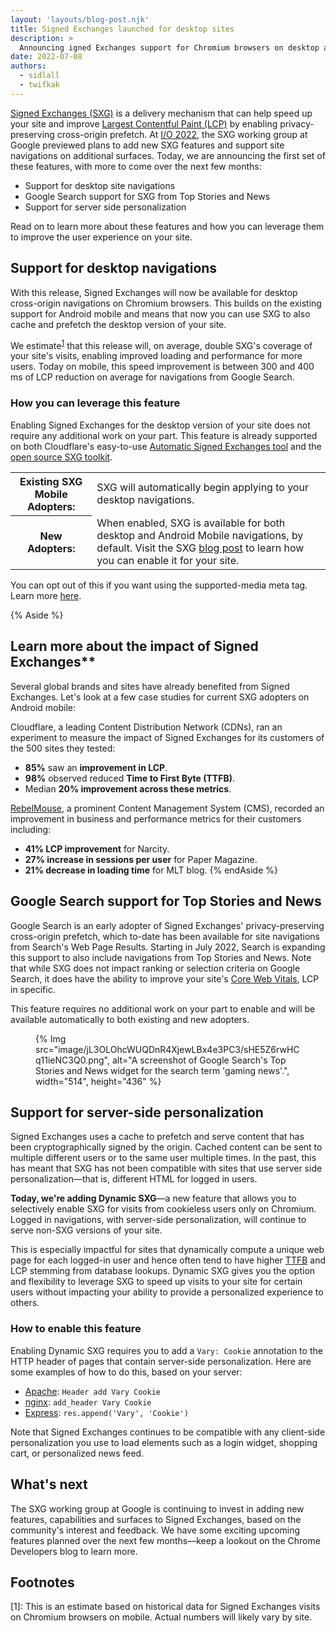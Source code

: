 ```yaml
---
layout: 'layouts/blog-post.njk'
title: Signed Exchanges launched for desktop sites 
description: >
  Announcing igned Exchanges support for Chromium browsers on desktop along with other recent feature launches.
date: 2022-07-08
authors:
  - sidlall
  - twifkak
---
```


[Signed Exchanges (SXG)](https://web.dev/signed-exchanges/) is a delivery mechanism that can help speed up your site and improve [Largest Contentful Paint (LCP)](https://web.dev/lcp/) by enabling privacy-preserving cross-origin prefetch. At [I/O 2022](https://www.youtube.com/watch?v=bxc-Gc8KmF4), the SXG working group at Google previewed plans to add new SXG features and support site navigations on additional surfaces. Today, we are announcing the first set of these features, with more to come over the next few months:

- Support for desktop site navigations 
- Google Search support for SXG from Top Stories and News 
- Support for server side personalization 

Read on to learn more about these features and how you can leverage them to improve the user experience on your site.

## Support for desktop navigations

With this release, Signed Exchanges will now be available for desktop cross-origin navigations on Chromium browsers. This builds on the existing support for Android mobile and means that now you can use SXG to also cache and prefetch the desktop version of your site. 

We estimate<sup><a href="#footnote-1">1</a></sup> that this release will, on average, double SXG's coverage of your site's visits, enabling improved loading and performance for more users. Today on mobile, this speed improvement is between 300 and 400 ms of LCP reduction on average for navigations from Google Search.

### How you can leverage this feature

Enabling Signed Exchanges for the desktop version of your site does not require any additional work on your part. This feature is already supported on both Cloudflare's easy-to-use [Automatic Signed Exchanges tool](https://support.cloudflare.com/hc/articles/4411075595661-Automatic-Signed-Exchanges-SXGs-Beta) and the [open source SXG toolkit](https://web.dev/signed-exchanges/#tooling).

<div class="table-wrapper scrollbar">
  <table>
    <tr>
      <th>
        Existing SXG Mobile Adopters:
      </th>
      <td>
        SXG will automatically begin applying to your desktop navigations.
      </td>
    </tr>
    <tr>
      <th>New Adopters:</th>
      <td>
        When enabled, SXG is available for both desktop and Android Mobile navigations, by default. Visit the SXG <a href="https://web.dev/signed-exchanges/#tooling" rel="noopener">blog post</a> to learn how you can enable it for your site.</td>
    </tr>
  </table>
</div>

You can opt out of this if you want using the supported-media meta tag. Learn more [here](https://github.com/google/webpackager/blob/main/docs/supported_media.md).

{% Aside %}

## Learn more about the impact of Signed Exchanges**

Several global brands and sites have already benefited from Signed Exchanges. Let's look at a few case studies for current SXG adopters on Android mobile:

Cloudflare, a leading Content Distribution Network (CDNs), ran an experiment to measure the impact of Signed Exchanges for its customers of the 500 sites they tested:

- **85%** saw an **improvement in LCP**.
- **98%** observed reduced **Time to First Byte (TTFB)**.
- Median **20% improvement across these metrics**.

[RebelMouse](https://www.rebelmouse.com/signed-exchange?utm_medium=post&utm_source=google&utm_campaign=signed-exchange-co-marketing&utm_content=signed-exchange), a prominent Content Management System (CMS), recorded an improvement in business and performance metrics for their customers including:

- **41% LCP improvement** for Narcity.
- **27% increase in sessions per user** for Paper Magazine.
- **21% decrease in loading time** for MLT blog.
{% endAside %}

## Google Search support for Top Stories and News

Google Search is an early adopter of Signed Exchanges' privacy-preserving cross-origin prefetch, which to-date has been available for site navigations from Search's Web Page Results. Starting in July 2022, Search is expanding this support to also include navigations from Top Stories and News. Note that while SXG does not impact ranking or selection criteria on Google Search, it does have the ability to improve your site's [Core Web Vitals](https://web.dev/vitals/), LCP in specific.

This feature requires no additional work on your part to enable and will be available automatically to both existing and new adopters.

<figure>
  {% Img src="image/jL3OLOhcWUQDnR4XjewLBx4e3PC3/sHE5Z6rwHCq11ieNC3Q0.png", alt="A screenshot of Google Search's Top Stories and News widget for the search term 'gaming news'.", width="514", height="436" %}
</figure>

## Support for server-side personalization

Signed Exchanges uses a cache to prefetch and serve content that has been cryptographically signed by the origin. Cached content can be sent to multiple different users or to the same user multiple times. In the past, this has meant that SXG has not been compatible with sites that use server side personalization&mdash;that is, different HTML for logged in users. 

**Today, we're adding Dynamic SXG**&mdash;a new feature that allows you to selectively enable SXG for visits from cookieless users only on Chromium. Logged in navigations, with server-side personalization, will continue to serve non-SXG versions of your site. 

This is especially impactful for sites that dynamically compute a unique web page for each logged-in user and hence often tend to have higher [TTFB](https://web.dev/ttfb/) and LCP stemming from database lookups. Dynamic SXG gives you the option and flexibility to leverage SXG to speed up visits to your site for certain users without impacting your ability to provide a personalized experience to others.

### How to enable this feature

Enabling Dynamic SXG requires you to add a `Vary: Cookie` annotation to the HTTP header of pages that contain server-side personalization. Here are some examples of how to do this, based on your server:

- [Apache](https://httpd.apache.org/docs/current/mod/mod_headers.html#Header): `Header add Vary Cookie`
- [nginx](https://nginx.org/en/docs/http/ngx_http_headers_module.html#add_header): `add_header Vary Cookie`
- [Express](http://expressjs.com/en/4x/api.html#res.append): `res.append('Vary', 'Cookie')`

Note that Signed Exchanges continues to be compatible with any client-side personalization  you use to load elements such as a login widget, shopping cart, or personalized news feed.

## What's next

The SXG working group at Google is continuing to invest in adding new features, capabilities and surfaces to Signed Exchanges, based on the community's interest and feedback. We have some exciting upcoming features planned over the next few months&mdash;keep a lookout on the Chrome Developers blog to learn more.

## Footnotes

<a name="footnote-1"></a>
\[1\]: This is an estimate based on historical data for Signed Exchanges visits on Chromium browsers on mobile. Actual numbers will likely vary by site.
